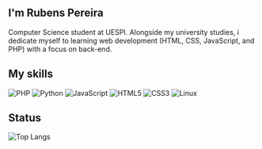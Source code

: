 ## I'm Rubens Pereira
<p> Computer Science student at UESPI. Alongside my university studies, i dedicate myself to learning web development (HTML, CSS, JavaScript, and PHP) with a focus on back-end. </p>


<h2>My skills</h2>

![PHP](https://img.shields.io/badge/php-%23777BB4.svg?style=for-the-badge&logo=php&logoColor=white)
![Python](https://img.shields.io/badge/python-3670A0?style=for-the-badge&logo=python&logoColor=ffdd54)
![JavaScript](https://img.shields.io/badge/javascript-%23323330.svg?style=for-the-badge&logo=javascript&logoColor=%23F7DF1E)
![HTML5](https://img.shields.io/badge/html5-%23E34F26.svg?style=for-the-badge&logo=html5&logoColor=white)
![CSS3](https://img.shields.io/badge/css3-%231572B6.svg?style=for-the-badge&logo=css3&logoColor=white)
![Linux](https://img.shields.io/badge/Linux-FCC624?style=for-the-badge&logo=linux&logoColor=black)

<h2>Status</h2>

![Top Langs](https://github-readme-stats.vercel.app/api/top-langs/?username=Burnesz&hide_progress=true)

